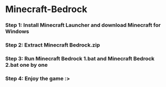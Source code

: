 # Minecraft-Bedrock

### Step 1: Install Minecraft Launcher and download Minecraft for Windows
### Step 2: Extract Minecraft Bedrock.zip
### Step 3: Run Minecraft Bedrock 1.bat and Minecraft Bedrock 2.bat one by one
### Step 4: Enjoy the game :>
